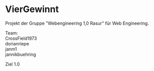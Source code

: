 # VierGewinnt

Projekt der Gruppe "Webengineering 1,0 Rasur" für Web Engineering.

Team:<br>
  CrossField1973<br>
  dorianriepe<br>
  janm1<br>
  jannikbuehring<br>








Ziel 1.0
